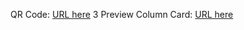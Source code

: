 QR Code: [URL here](https://ivanajeo.github.io/frontend-mentor-projects/qr-code-component-frontend-mentor/index.html)
3 Preview Column Card: [URL here](https://ivanajeo.github.io/frontend-mentor-projects/3-column-preview-card-frontend-mentor/index.html)
